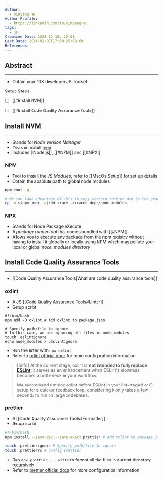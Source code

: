 ```yaml
---
Author:
  - Xinyang YU
Author Profile:
  - https://linkedin.com/in/xinyang-yu
tags:
  - js
Creation Date: 2023-12-15, 20:01
Last Date: 2024-01-08T17:00:25+08:00
References: 
---
```

## Abstract
---
- Obtain your 10X developer JS Toolset

Setup Steps:
- [ ] [[#Install NVM]]
- [ ] [[#Install Code Quality Assurance Tools]]


## Install NVM
---
- Stands for *Node Version Manager*
- You can install [here](https://github.com/nvm-sh/nvm#install--update-script)
- Includes [[Node.js]], [[#NPM]] and [[#NPX]]
### NPM
- Tool to install the *JS Modules*, refer to [[MacOs Setup]] for set up details
- Obtain the absolute path to global node modules 
```bash
npm root -g

# We can take advantage of this to copy certain runtime dep to the production build
cp -R $(npm root -g)/dd-trace ./traced-deps/node_modules
```

### NPX
- Stands for Node Package eXecute
- A *package runner tool* that comes bundled with [[#NPM]]
- Allows you to execute any package from the npm registry without having to install it globally or locally using NPM which may pollute your local or global *node_modules directory*

## Install Code Quality Assurance Tools
---
- [[Code Quality Assurance Tools|What are code quality assurance tools]]

### oxlint
- A JS [[Code Quality Assurance Tools#Linter]]
- Setup script
```shell
#!/bin/bash
npm add -D oxlint # Add oxlint to package.json

# Specify path/file to ignore
# In this case, we are ignoring all files in node_modules
touch .eslintignore
echo node_modules > .eslintignore
```

- Run the linter with `npx oxlint`
- Refer to [oxlint official docs](https://oxc-project.github.io/docs/guide/usage/linter.html) for more configuration information

>[!info]
>At the current stage, oxlint is **not intended to fully replace [ESLint](https://eslint.org/)**; it serves as an enhancement when ESLint's slowness becomes a bottleneck in your workflow.
>
>We recommend running oxlint before ESLint in your lint-staged or CI setup for a quicker feedback loop, considering it only takes a few seconds to run on large codebases.
### prettier
- A [[Code Quality Assurance Tools#Formatter]]
- Setup script
```bash
#!/bin/bash
npm install --save-dev --save-exact prettier # Add oxlint to package.json

touch .prettierignore # Specify path/file to ignore
touch .prettierrc # Config prettier
```

- Run `npx prettier . --write` to format all the files in current directory recursively
- Refer to [prettier official docs](https://prettier.io/docs/en/install.html) for more configuration information